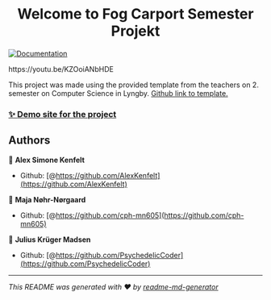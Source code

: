 <h1 align="center">Welcome to Fog Carport Semester Projekt</h1>
<p>
  <a href="https://github.com/AlexKenfelt/FogSemesterProjekt/blob/main/documentation/FOG-CARPORTE.pdf" target="_blank">
    <img alt="Documentation" src="https://img.shields.io/badge/documentation-yes-brightgreen.svg" />
  </a>
</p>

<p>https://youtu.be/KZOoiANbHDE</p>

<p>
This project was made using the provided template from the teachers on 2. semester on Computer Science in Lyngby.
<a href="https://github.com/jonbertelsen/sem2-startcode">Github link to template.
</p>

### ✨ [Demo site for the project](http://167.71.57.146:8080/FogSemesterProjekt-1.0-SNAPSHOT/fc/index)

## Authors

👤 **Alex Simone Kenfelt**

* Github: [@https://github.com/AlexKenfelt](https://github.com/AlexKenfelt)

👤 **Maja Nøhr-Nørgaard**

* Github: [@https://github.com/cph-mn605](https://github.com/cph-mn605)

👤 **Julius Krüger Madsen**

* Github: [@https://github.com/PsychedelicCoder](https://github.com/PsychedelicCoder)

***
_This README was generated with ❤️ by [readme-md-generator](https://github.com/kefranabg/readme-md-generator)_
